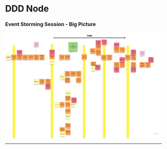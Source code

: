 # DDD Node

### Event Storming Session - Big Picture

![Big Picture Event Storming](./docs/big-picture-event-storming.jpg)

---
